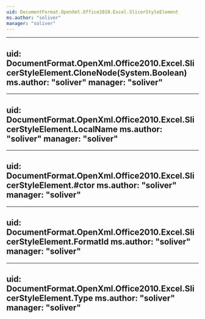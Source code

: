 ```yaml
---
uid: DocumentFormat.OpenXml.Office2010.Excel.SlicerStyleElement
ms.author: "soliver"
manager: "soliver"
---
```


---
uid: DocumentFormat.OpenXml.Office2010.Excel.SlicerStyleElement.CloneNode(System.Boolean)
ms.author: "soliver"
manager: "soliver"
---

---
uid: DocumentFormat.OpenXml.Office2010.Excel.SlicerStyleElement.LocalName
ms.author: "soliver"
manager: "soliver"
---

---
uid: DocumentFormat.OpenXml.Office2010.Excel.SlicerStyleElement.#ctor
ms.author: "soliver"
manager: "soliver"
---

---
uid: DocumentFormat.OpenXml.Office2010.Excel.SlicerStyleElement.FormatId
ms.author: "soliver"
manager: "soliver"
---

---
uid: DocumentFormat.OpenXml.Office2010.Excel.SlicerStyleElement.Type
ms.author: "soliver"
manager: "soliver"
---
